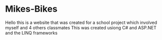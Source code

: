 # Mikes-Bikes
Hello this is a website that was created for a school project which involved myself and 4 others classmates
This was created usiong C# and ASP.NET and the LINQ frameworks
